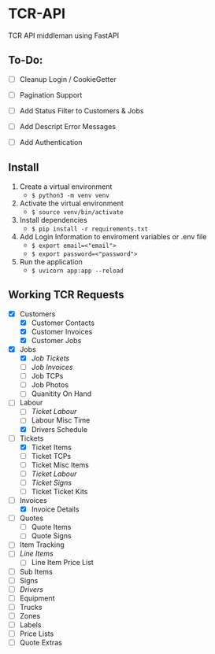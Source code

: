 # TCR-API
TCR API middleman using FastAPI

## To-Do:
- [ ] Cleanup Login / CookieGetter
- [ ] Pagination Support
- [ ] Add Status Filter to Customers & Jobs
- [ ] Add Descript Error Messages
- [ ] Add Authentication


## Install
1. Create a virtual environment
    - ```$ python3 -m venv venv```
2. Activate the virtual environment
    - ```$ source venv/bin/activate```
3. Install dependencies
    - ```$ pip install -r requirements.txt```
4. Add Login Information to enviroment variables or .env file
    - ```$ export email=<"email">```
    - ```$ export password=<"password">```
4. Run the application
    - ```$ uvicorn app:app --reload```


## Working TCR Requests

- [x] Customers
    - [x] Customer Contacts
    - [x] Customer Invoices
    - [x] Customer Jobs
- [x] Jobs
    - [x] *Job Tickets*
    - [ ] *Job Invoices*
    - [ ] Job TCPs
    - [ ] Job Photos
    - [ ] Quanitity On Hand
- [ ] Labour
    - [ ] *Ticket Labour*
    - [ ] Labour Misc Time
    - [x] Drivers Schedule
- [ ] Tickets
    - [x] Ticket Items
    - [ ] Ticket TCPs
    - [ ] Ticket Misc Items
    - [ ] *Ticket Labour*
    - [ ] *Ticket Signs*
    - [ ] Ticket Ticket Kits
- [ ] Invoices
    - [x] Invoice Details
- [ ] Quotes
    - [ ] Quote Items
    - [ ] Quote Signs
- [ ] Item Tracking
- [ ] *Line Items*
    - [ ] Line Item Price List
- [ ] Sub Items
- [ ] Signs
- [ ] *Drivers*
- [ ] Equipment
- [ ] Trucks
- [ ] Zones
- [ ] Labels
- [ ] Price Lists
- [ ] Quote Extras
